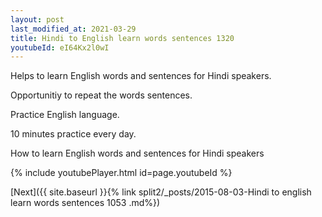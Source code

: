 ```yaml
---
layout: post
last_modified_at: 2021-03-29
title: Hindi to English learn words sentences 1320 
youtubeId: eI64Kx2l0wI
---
```

 
 
Helps to learn English words and sentences for Hindi speakers.

Opportunitiy to repeat the words sentences. 

Practice English language. 
 
10 minutes practice every day. 
 
How to learn English words and sentences for Hindi speakers 
 
{% include youtubePlayer.html id=page.youtubeId %}
 
 
[Next]({{ site.baseurl }}{% link  split2/_posts/2015-08-03-Hindi to english learn words sentences 1053 .md%})
 
